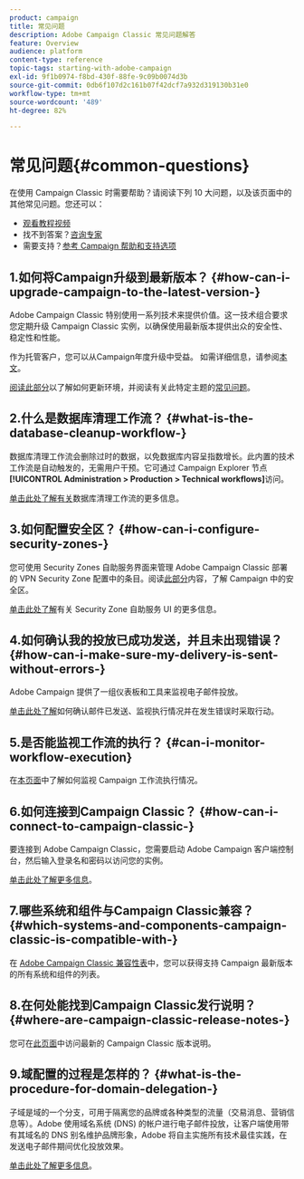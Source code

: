 ```yaml
---
product: campaign
title: 常见问题
description: Adobe Campaign Classic 常见问题解答
feature: Overview
audience: platform
content-type: reference
topic-tags: starting-with-adobe-campaign
exl-id: 9f1b0974-f8bd-430f-88fe-9c09b0074d3b
source-git-commit: 0db6f107d2c161b07f42dcf7a932d319130b31e0
workflow-type: tm+mt
source-wordcount: '489'
ht-degree: 82%

---
```


# 常见问题{#common-questions}



在使用 Campaign Classic 时需要帮助？请阅读下列 10 大问题，以及该页面中的其他常见问题。您还可以：

* [观看教程视频](https://experienceleague.adobe.com/docs/campaign-classic-learn/tutorials/overview.html?lang=zh-Hans)
* 找不到答案？[咨询专家](https://experienceleaguecommunities.adobe.com/t5/adobe-campaign-classic/ct-p/adobe-campaign-classic-community)
* 需要支持？[参考 Campaign 帮助和支持选项](../../support.md)

## 1.如何将Campaign升级到最新版本？ {#how-can-i-upgrade-campaign-to-the-latest-version-}

Adobe Campaign Classic 特别使用一系列技术来提供价值。这一技术组合要求您定期升级 Campaign Classic 实例，以确保使用最新版本提供出众的安全性、稳定性和性能。

作为托管客户，您可以从Campaign年度升级中受益。 如需详细信息，请参阅[本文](../../rn/using/rn-overview.md#yearly-upgrade)。

[阅读此部分](../../production/using/build-upgrade.md)以了解如何更新环境，并阅读有关此特定主题的[常见问题](../../platform/using/faq-build-upgrade.md)。

## 2.什么是数据库清理工作流？ {#what-is-the-database-cleanup-workflow-}

数据库清理工作流会删除过时的数据，以免数据库内容呈指数增长。此内置的技术工作流是自动触发的，无需用户干预。它可通过 Campaign Explorer 节点&#x200B;**[!UICONTROL Administration > Production > Technical workflows]**&#x200B;访问。

[单击此处了解有关](../../production/using/database-cleanup-workflow.md)数据库清理工作流的更多信息。

## 3.如何配置安全区？ {#how-can-i-configure-security-zones-}

您可使用 Security Zones 自助服务界面来管理 Adobe Campaign Classic 部署的 VPN Security Zone 配置中的条目。阅读[此部分](../../installation/using/security-zones.md)内容，了解 Campaign 中的安全区。

[单击此处了解](https://helpx.adobe.com/cn/campaign/kb/configuring-security-zones-self-service.html)有关 Security Zone 自助服务 UI 的更多信息。

## 4.如何确认我的投放已成功发送，并且未出现错误？ {#how-can-i-make-sure-my-delivery-is-sent-without-errors-}

Adobe Campaign 提供了一组仪表板和工具来监视电子邮件投放。

[单击此处了解](../../delivery/using/about-delivery-monitoring.md)如何确认邮件已发送、监视执行情况并在发生错误时采取行动。

## 5.是否能监视工作流的执行？ {#can-i-monitor-workflow-execution}

在[本页面](../../workflow/using/starting-a-workflow.md)中了解如何监视 Campaign 工作流执行情况。

## 6.如何连接到Campaign Classic？ {#how-can-i-connect-to-campaign-classic-}

要连接到 Adobe Campaign Classic，您需要启动 Adobe Campaign 客户端控制台，然后输入登录名和密码以访问您的实例。

[单击此处了解更多信息](../../platform/using/launching-adobe-campaign.md)。

## 7.哪些系统和组件与Campaign Classic兼容？ {#which-systems-and-components-campaign-classic-is-compatible-with-}

在 [Adobe Campaign Classic 兼容性表](../../rn/using/compatibility-matrix.md)中，您可以获得支持 Campaign 最新版本的所有系统和组件的列表。

## 8.在何处能找到Campaign Classic发行说明？ {#where-are-campaign-classic-release-notes-}

您可在[此页面](../../rn/using/latest-release.md)中访问最新的 Campaign Classic 版本说明。

## 9.域配置的过程是怎样的？ {#what-is-the-procedure-for-domain-delegation-}

子域是域的一个分支，可用于隔离您的品牌或各种类型的流量（交易消息、营销信息等）。Adobe 使用域名系统 (DNS) 的帐户进行电子邮件投放，让客户端使用带有其域名的 DNS 别名维护品牌形象，Adobe 将自主实施所有技术最佳实践，在发送电子邮件期间优化投放效果。

[单击此处了解更多信息](https://experienceleague.adobe.com/docs/control-panel/using/subdomains-and-certificates/setting-up-new-subdomain.html?lang=zh-Hans)。

